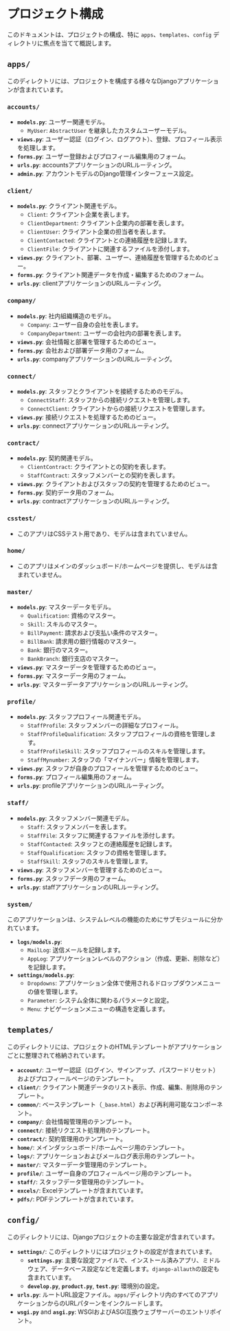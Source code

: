 # プロジェクト構成

このドキュメントは、プロジェクトの構成、特に `apps`、`templates`、`config` ディレクトリに焦点を当てて概説します。

## `apps/`

このディレクトリには、プロジェクトを構成する様々なDjangoアプリケーションが含まれています。

### `accounts/`
- **`models.py`**: ユーザー関連モデル。
  - `MyUser`: `AbstractUser` を継承したカスタムユーザーモデル。
- **`views.py`**: ユーザー認証（ログイン、ログアウト）、登録、プロフィール表示を処理します。
- **`forms.py`**: ユーザー登録およびプロフィール編集用のフォーム。
- **`urls.py`**: accountsアプリケーションのURLルーティング。
- **`admin.py`**: アカウントモデルのDjango管理インターフェース設定。

### `client/`
- **`models.py`**: クライアント関連モデル。
  - `Client`: クライアント企業を表します。
  - `ClientDepartment`: クライアント企業内の部署を表します。
  - `ClientUser`: クライアント企業の担当者を表します。
  - `ClientContacted`: クライアントとの連絡履歴を記録します。
  - `ClientFile`: クライアントに関連するファイルを添付します。
- **`views.py`**: クライアント、部署、ユーザー、連絡履歴を管理するためのビュー。
- **`forms.py`**: クライアント関連データを作成・編集するためのフォーム。
- **`urls.py`**: clientアプリケーションのURLルーティング。

### `company/`
- **`models.py`**: 社内組織構造のモデル。
  - `Company`: ユーザー自身の会社を表します。
  - `CompanyDepartment`: ユーザーの会社内の部署を表します。
- **`views.py`**: 会社情報と部署を管理するためのビュー。
- **`forms.py`**: 会社および部署データ用のフォーム。
- **`urls.py`**: companyアプリケーションのURLルーティング。

### `connect/`
- **`models.py`**: スタッフとクライアントを接続するためのモデル。
  - `ConnectStaff`: スタッフからの接続リクエストを管理します。
  - `ConnectClient`: クライアントからの接続リクエストを管理します。
- **`views.py`**: 接続リクエストを処理するためのビュー。
- **`urls.py`**: connectアプリケーションのURLルーティング。

### `contract/`
- **`models.py`**: 契約関連モデル。
  - `ClientContract`: クライアントとの契約を表します。
  - `StaffContract`: スタッフメンバーとの契約を表します。
- **`views.py`**: クライアントおよびスタッフの契約を管理するためのビュー。
- **`forms.py`**: 契約データ用のフォーム。
- **`urls.py`**: contractアプリケーションのURLルーティング。

### `csstest/`
- このアプリはCSSテスト用であり、モデルは含まれていません。

### `home/`
- このアプリはメインのダッシュボード/ホームページを提供し、モデルは含まれていません。

### `master/`
- **`models.py`**: マスターデータモデル。
  - `Qualification`: 資格のマスター。
  - `Skill`: スキルのマスター。
  - `BillPayment`: 請求および支払い条件のマスター。
  - `BillBank`: 請求用の銀行情報のマスター。
  - `Bank`: 銀行のマスター。
  - `BankBranch`: 銀行支店のマスター。
- **`views.py`**: マスターデータを管理するためのビュー。
- **`forms.py`**: マスターデータ用のフォーム。
- **`urls.py`**: マスターデータアプリケーションのURLルーティング。

### `profile/`
- **`models.py`**: スタッフプロフィール関連モデル。
  - `StaffProfile`: スタッフメンバーの詳細なプロフィール。
  - `StaffProfileQualification`: スタッフプロフィールの資格を管理します。
  - `StaffProfileSkill`: スタッフプロフィールのスキルを管理します。
  - `StaffMynumber`: スタッフの「マイナンバー」情報を管理します。
- **`views.py`**: スタッフが自身のプロフィールを管理するためのビュー。
- **`forms.py`**: プロフィール編集用のフォーム。
- **`urls.py`**: profileアプリケーションのURLルーティング。

### `staff/`
- **`models.py`**: スタッフメンバー関連モデル。
  - `Staff`: スタッフメンバーを表します。
  - `StaffFile`: スタッフに関連するファイルを添付します。
  - `StaffContacted`: スタッフとの連絡履歴を記録します。
  - `StaffQualification`: スタッフの資格を管理します。
  - `StaffSkill`: スタッフのスキルを管理します。
- **`views.py`**: スタッフメンバーを管理するためのビュー。
- **`forms.py`**: スタッフデータ用のフォーム。
- **`urls.py`**: staffアプリケーションのURLルーティング。

### `system/`
このアプリケーションは、システムレベルの機能のためにサブモジュールに分かれています。
- **`logs/models.py`**:
  - `MailLog`: 送信メールを記録します。
  - `AppLog`: アプリケーションレベルのアクション（作成、更新、削除など）を記録します。
- **`settings/models.py`**:
  - `Dropdowns`: アプリケーション全体で使用されるドロップダウンメニューの値を管理します。
  - `Parameter`: システム全体に関わるパラメータと設定。
  - `Menu`: ナビゲーションメニューの構造を定義します。

## `templates/`

このディレクトリには、プロジェクトのHTMLテンプレートがアプリケーションごとに整理されて格納されています。

- **`account/`**: ユーザー認証（ログイン、サインアップ、パスワードリセット）およびプロフィールページのテンプレート。
- **`client/`**: クライアント関連データのリスト表示、作成、編集、削除用のテンプレート。
- **`common/`**: ベーステンプレート（`_base.html`）および再利用可能なコンポーネント。
- **`company/`**: 会社情報管理用のテンプレート。
- **`connect/`**: 接続リクエスト処理用のテンプレート。
- **`contract/`**: 契約管理用のテンプレート。
- **`home/`**: メインダッシュボード/ホームページ用のテンプレート。
- **`logs/`**: アプリケーションおよびメールログ表示用のテンプレート。
- **`master/`**: マスターデータ管理用のテンプレート。
- **`profile/`**: ユーザー自身のプロフィールページ用のテンプレート。
- **`staff/`**: スタッフデータ管理用のテンプレート。
- **`excels/`**: Excelテンプレートが含まれています。
- **`pdfs/`**: PDFテンプレートが含まれています。

## `config/`

このディレクトリには、Djangoプロジェクトの主要な設定が含まれています。

- **`settings/`**: このディレクトリにはプロジェクトの設定が含まれています。
  - **`settings.py`**: 主要な設定ファイルで、インストール済みアプリ、ミドルウェア、データベース設定などを定義します。`django-allauth`の設定も含まれています。
  - **`develop.py`**, **`product.py`**, **`test.py`**: 環境別の設定。
- **`urls.py`**: ルートURL設定ファイル。`apps/`ディレクトリ内のすべてのアプリケーションからのURLパターンをインクルードします。
- **`wsgi.py`** and **`asgi.py`**: WSGIおよびASGI互換ウェブサーバーのエントリポイント。
